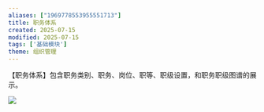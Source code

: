 ```yaml
---
aliases: ["1969778553955551713"]
title: 职务体系
created: 2025-07-15
modified: 2025-07-15
tags: ['基础模块']
theme: 组织管理
---
```


【职务体系】包含职务类别、职务、岗位、职等、职级设置，和职务职级图谱的展示。

![](https://myhelpdoc.oss-cn-heyuan.aliyuncs.com/mdimages/e2d53347524288f297297453dd9d3eb8.jpg)